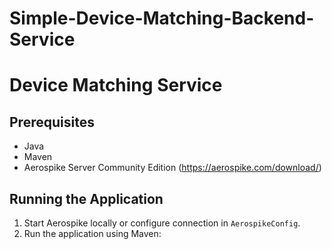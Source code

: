 # Simple-Device-Matching-Backend-Service

# Device Matching Service

## Prerequisites
- Java 
- Maven
- Aerospike Server Community Edition (https://aerospike.com/download/)

## Running the Application

1. Start Aerospike locally or configure connection in `AerospikeConfig`.
2. Run the application using Maven:
